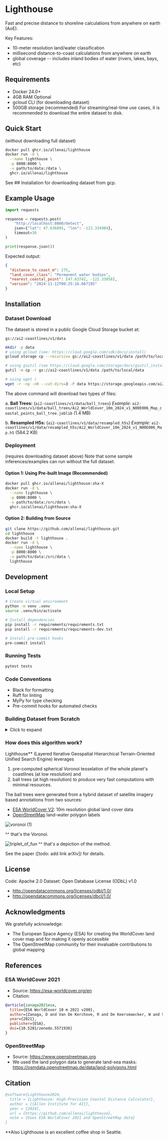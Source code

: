 # Lighthouse
Fast and precise distance to shoreline calculations from anywhere on earth (AoE).

Key Features:
- 10-meter resolution land/water classification
- millisecond distance-to-coast calculations from anywhere on earth
- global coverage -- includes inland bodies of water (rivers, lakes, bays, etc)

## Requirements
- Docker 24.0+
- 4GB RAM
Optional 
- gcloud CLI (for downloading dataset)
- 500GB storage (recommended) 
For streaming/real-time use cases, it is recommended to download the entire dataset to disk.

## Quick Start
(without downloading full dataset)
```bash
docker pull ghcr.io/allenai/lighthouse
docker run -d \
  --name lighthouse \
  -p 8000:8000 \
  -v path/to/data:/data \
  ghcr.io/allenai/lighthouse
```
See ## Installation for downloading dataset from gcp. 

## Example Usage

```python
import requests

response = requests.post(
    "http://localhost:8000/detect",
    json={"lat": 47.636895, "lon": -122.334984},
    timeout=30
)

print(response.json())
```

Expected output:
```json
{
  "distance_to_coast_m": 275,
  "land_cover_class": "Permanent water bodies",
  "nearest_coastal_point": [47.63742, -122.33858],
  "version": "2024-11-12T00:25:16.667195"
}
```
## Installation
### Dataset Download

The dataset is stored in a public Google Cloud Storage bucket at:

```
gs://ai2-coastlines/v1/data
```


```bash
mkdir -p data
# using gcloud (see: https://cloud.google.com/sdk/docs/install)
gcloud storage cp --recursive gs://ai2-coastlines/v1/data /path/to/local/data

# using gsutil (see https://cloud.google.com/storage/docs/gsutil_install) 
gutil -m cp -r gs://ai2-coastlines/v1/data /path/to/local/data

# using wget (
wget -r -np -nH --cut-dirs=3 -P data https://storage.googleapis.com/ai2-coastlines/v1/data/
```

The above command will download two types of files:

a. **Ball Trees:** (`ai2-coastlines/v1/data/ball_trees`)
   *Example:*
   `ai2-coastlines/v1/data/ball_trees/Ai2_WorldCover_10m_2024_v1_N00E006_Map_coastal_points_ball_tree.joblib` (1.4 MB)

b. **Resampled H5s:** (`ai2-coastlines/v1/data/resampled_h5s`)
   *Example:*
   `ai2-coastlines/v1/data/resampled_h5s/Ai2_WorldCover_10m_2024_v1_N00E006_Map.h5` (584.2 KB)

### Deployment 
(requires downloading dataset above)
Note that some sample inferences/examples can run without the full dataset. 

#### Option 1: Using Pre-built Image (Recommended)
```bash
docker pull ghcr.io/allenai/lighthouse:sha-X
docker run -d \
  --name lighthouse \
  -p 8000:8000 \
  -v path/to/data:/src/data \
  ghcr.io/allenai/lighthouse:sha-X
```

#### Option 2: Building from Source 
```bash
git clone https://github.com/allenai/lighthouse.git
cd lighthouse
docker build -t lighthouse .
docker run -d \
  --name lighthouse \
  -p 8000:8000 \
  -v path/to/data:/src/data \
  lighthouse
```

## Development

### Local Setup
```bash
# Create virtual environment
python -m venv .venv
source .venv/bin/activate

# Install dependencies
pip install -r requirements/requirements.txt
pip install -r requirements/requirements-dev.txt

# Install pre-commit hooks
pre-commit install
```

### Running Tests
```bash
pytest tests
```

### Code Conventions
- Black for formatting
- Ruff for linting
- MyPy for type checking
- Pre-commit hooks for automated checks

### Building Dataset from Scratch

<details>
<summary>Click to expand</summary>

1. Download ESA WorldCover data:
   ```bash
   bash src/download_worldcover.sh
   ```

2. Download OSM land polygons:
   ```bash
   wget -P data/osm \
     https://osmdata.openstreetmap.de/download/land-polygons-split-4326.zip
   unzip data/osm/land-polygons-split-4326.zip -d data/osm
   ```

3. Process data:
   ```bash
   python src/gen_all_missing_tiles.py
   python src/convert_geotiff_to_h5.py
   python src/extract_coastal_points.py
   python src/convert_coastal_points_to_ball_trees.py
   ```
</details>

### How does this algorithm work?
Lighthouse** (Layered Iterative Geospatial Hierarchical Terrain-Oriented Unified Search Engine) leverages 
1. pre-computed spherical Voronoi tesselation of the whole planet's coastlines (at low resolution) and
2. ball trees (at high resolution) to produce very fast computations with minimal resources.
  
The ball trees were generated from a hybrid dataset of satellite imagery based annotations from two sources:
- [ESA WorldCover V2](https://esa-worldcover.org/en): 10m resolution global land cover data
- [OpenStreetMap](https://www.openstreetmap.org) land-water polygon labels
  
![voronoi (1)](https://github.com/user-attachments/assets/4e91968d-714e-451e-bf04-24e4016e2db5)

^^ that's the Voronoi.

![triplet_of_fun](https://github.com/user-attachments/assets/035f797d-fa94-42e8-bb3b-7f89b077a9ee)
^^ that's a depiction of the method.

See the paper ([todo: add link arXiv]) for details.

## License
Code: Apache 2.0
Dataset: Open Database License (ODbL) v1.0
  - http://opendatacommons.org/licenses/odbl/1.0/
  - http://opendatacommons.org/licenses/dbcl/1.0/

## Acknowledgments

We gratefully acknowledge:
- The European Space Agency (ESA) for creating the WorldCover land cover map and for making it openly accessible
- The OpenStreetMap community for their invaluable contributions to global mapping

## References
### ESA WorldCover 2021
- Source: https://esa-worldcover.org/en
- Citation:
```bibtex
@article{zanaga2021esa,
  title={ESA WorldCover 10 m 2021 v200},
  author={Zanaga, D and Van De Kerchove, R and De Keersmaecker, W and Souverijns, N and Brockmann, C and Quast, R and Wevers, J and Grosu, A and Paccini, A and Vergnaud, S and others},
  year={2021},
  publisher={ESA},
  doi={10.5281/zenodo.5571936}
}
```

### OpenStreetMap
- Source: https://www.openstreetmap.org
- We used the land polygon data to generate land-sea masks: https://osmdata.openstreetmap.de/data/land-polygons.html


## Citation

```bibtex
@software{Lighthouse2024,
  title = {Lighthouse: High-Precision Coastal Distance Calculator},
  author = {{Allen Institute for AI}},
  year = {2024},
  url = {https://github.com/allenai/lighthouse},
  note = {Uses ESA WorldCover 2021 and OpenStreetMap data}
}
```

**Also Lighthouse is an excellent coffee shop in Seattle.
